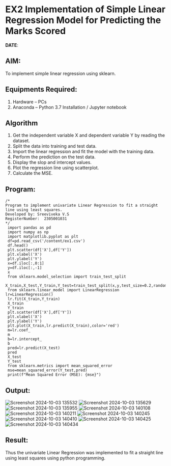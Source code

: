 # EX2 Implementation of Simple Linear Regression Model for Predicting the Marks Scored
**DATE**:
## AIM:
To implement simple linear regression using sklearn.

## Equipments Required:
1. Hardware – PCs
2. Anaconda – Python 3.7 Installation / Jupyter notebook

## Algorithm
1. Get the independent variable X and dependent variable Y by reading the dataset.
2. Split the data into training and test data.
3. Import the linear regression and fit the model with the training data.
4. Perform the prediction on the test data.
5. Display the slop and intercept values.
6. Plot the regression line using scatterplot.
7. Calculate the MSE.

## Program:
```
/*
Program to implement univariate Linear Regression to fit a straight line using least squares.
Developed by: Sreeviveka V.S
RegisterNumber:  2305001031
*/
 import pandas as pd
 import numpy as np
 import matplotlib.pyplot as plt
 df=pd.read_csv('/content/ex1.csv')
 df.head()
 plt.scatter(df['X'],df['Y'])
 plt.xlabel('X')
 plt.ylabel('Y')
 x=df.iloc[:,0:1]
 y=df.iloc[:,-1]
 x
 from sklearn.model_selection import train_test_split
 X_train,X_test,Y_train,Y_test=train_test_split(x,y,test_size=0.2,random_state=0)
 from sklearn.linear_model import LinearRegression
lr=LinearRegression()
 lr.fit(X_train,Y_train)
 X_train
 Y_train
 plt.scatter(df['X'],df['Y'])
 plt.xlabel('X')
 plt.ylabel('Y')
 plt.plot(X_train,lr.predict(X_train),color='red')
 m=lr.coef_
 m
 b=lr.intercept_
 b
 pred=lr.predict(X_test)
 pred
 X_test
 Y_test
 from sklearn.metrics import mean_squared_error
 mse=mean_squared_error(Y_test,pred)
 print(f"Mean Squared Error (MSE): {mse}")
```

## Output:
![Screenshot 2024-10-03 135532](https://github.com/user-attachments/assets/ac92ed53-a92a-46e5-935f-85a6cefbc77f)
![Screenshot 2024-10-03 135629](https://github.com/user-attachments/assets/6611f171-3c0e-442c-afab-5f55630d6fe5)
![Screenshot 2024-10-03 135955](https://github.com/user-attachments/assets/86ebfe9b-c905-48ac-973c-585fce9855a0)
![Screenshot 2024-10-03 140108](https://github.com/user-attachments/assets/ddb2f79d-0d71-4c0f-bfc8-fee6b6ffd8c6)
![Screenshot 2024-10-03 140211](https://github.com/user-attachments/assets/87166a57-5227-4c6e-98d5-525fc82618ac)
![Screenshot 2024-10-03 140245](https://github.com/user-attachments/assets/c6a50abd-c62d-4b58-887d-daab9c927d46)
![Screenshot 2024-10-03 140410](https://github.com/user-attachments/assets/5aa21fd9-7c04-4829-8229-86afb8f8e4dd)
![Screenshot 2024-10-03 140425](https://github.com/user-attachments/assets/25128c9a-0eb2-4348-821c-58b0547f9abb)
![Screenshot 2024-10-03 140434](https://github.com/user-attachments/assets/4b30b1a1-6b93-49cc-9cdd-c95653d39985)




## Result:
Thus the univariate Linear Regression was implemented to fit a straight line using least squares using python programming.
